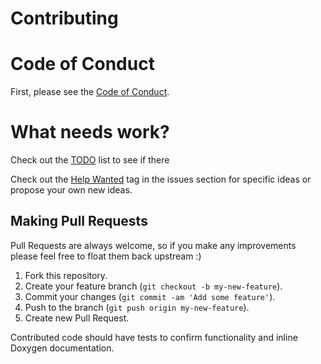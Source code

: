 # Contributing

# Code of Conduct

First, please see the [Code of Conduct](CODE_OF_CONDUCT.md).

# What needs work?

Check out the [TODO](TODO.md) list to see if there 

Check out the [Help Wanted](../issues?q=is%3Aissue+is%3Aopen+label%3A%22help+wanted%22) tag in the issues section for specific ideas or propose your own new ideas.

## Making Pull Requests

Pull Requests are always welcome, so if you make any improvements please feel free to float them back upstream :)

1.  Fork this repository.
2.  Create your feature branch (`git checkout -b my-new-feature`).
3.  Commit your changes (`git commit -am 'Add some feature'`).
4.  Push to the branch (`git push origin my-new-feature`).
5.  Create new Pull Request.

Contributed code should have tests to confirm functionality and inline Doxygen documentation.